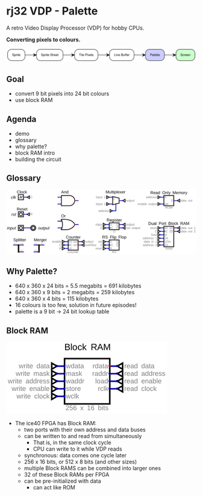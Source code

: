# rj32 VDP - Palette

A retro Video Display Processor (VDP) for hobby CPUs.

**Converting pixels to colours.**

![Data Flow](./dataflow.svg "Data Flow")

## Goal

- convert 9 bit pixels into 24 bit colours
- use block RAM

## Agenda

- demo
- glossary
- why palette?
- block RAM intro
- building the circuit

## Glossary

![Glossary](./palette-glossary.png "Glossary")

## Why Palette?

- 640 x 360 x 24 bits = 5.5 megabits = 691 kilobytes
- 640 x 360 x 9 bits = 2 megabits = 259 kilobytes
- 640 x 360 x 4 bits = 115 kilobytes
- 16 colours is too few, solution in future episodes!
- palette is a 9 bit -> 24 bit lookup table

## Block RAM

![Block RAM](./bram.png "Block RAM")

- The ice40 FPGA has Block RAM:
  - two ports with their own address and data buses
  - can be written to and read from simultaneously
    - That is, in the same clock cycle
    - CPU can write to it while VDP reads
  - synchronous: data comes one cycle later
  - 256 x 16 bits, or 512 x 8 bits (and other sizes)
  - multiple Block RAMS can be combined into larger ones
  - 32 of these Block RAMs per FPGA
  - can be pre-initialized with data
    - can act like ROM